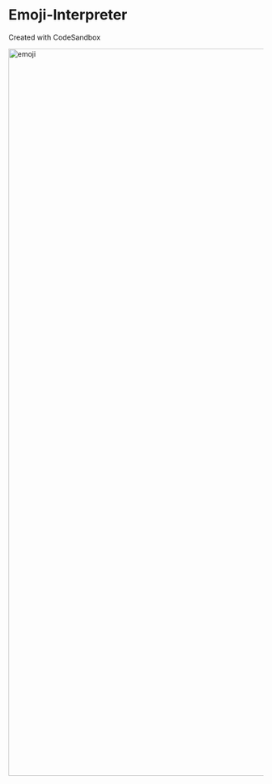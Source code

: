# Emoji-Interpreter
Created with CodeSandbox

<img width="1438" alt="emoji" src="https://user-images.githubusercontent.com/112008195/202887602-1bf495d3-fe8b-4e40-8231-19c63fbf84d2.png">

